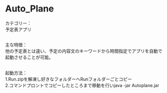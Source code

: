 # Auto_Plane
カテゴリー：  
予定表アプリ
##
主な特徴：  
他の予定表とは違い、予定の内容文のキーワードから時間指定でアプリを自動で起動させることが可能。
##
起動方法：  
1.Run.zipを解凍し好きなフォルダーへRunフォルダーごとコピー  
2.コマンドプロントでコピーしたところまで移動を行いjava -jar Autoplane.jar

